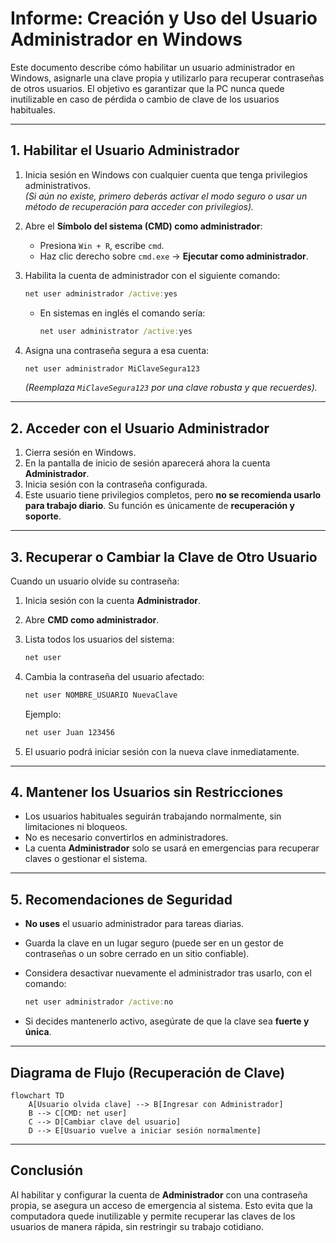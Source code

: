 # Informe: Creación y Uso del Usuario Administrador en Windows

Este documento describe cómo habilitar un usuario administrador en Windows, asignarle una clave propia y utilizarlo para recuperar contraseñas de otros usuarios. El objetivo es garantizar que la PC nunca quede inutilizable en caso de pérdida o cambio de clave de los usuarios habituales.

---

## 1. Habilitar el Usuario Administrador

1. Inicia sesión en Windows con cualquier cuenta que tenga privilegios administrativos.  
   *(Si aún no existe, primero deberás activar el modo seguro o usar un método de recuperación para acceder con privilegios).*

2. Abre el **Símbolo del sistema (CMD) como administrador**:
   - Presiona `Win + R`, escribe `cmd`.
   - Haz clic derecho sobre `cmd.exe` → **Ejecutar como administrador**.

3. Habilita la cuenta de administrador con el siguiente comando:

   ```cmd
   net user administrador /active:yes
   ```

   - En sistemas en inglés el comando sería:
     ```cmd
     net user administrator /active:yes
     ```

4. Asigna una contraseña segura a esa cuenta:

   ```cmd
   net user administrador MiClaveSegura123
   ```

   *(Reemplaza `MiClaveSegura123` por una clave robusta y que recuerdes).*

---

## 2. Acceder con el Usuario Administrador

1. Cierra sesión en Windows.  
2. En la pantalla de inicio de sesión aparecerá ahora la cuenta **Administrador**.  
3. Inicia sesión con la contraseña configurada.  
4. Este usuario tiene privilegios completos, pero **no se recomienda usarlo para trabajo diario**. Su función es únicamente de **recuperación y soporte**.

---

## 3. Recuperar o Cambiar la Clave de Otro Usuario

Cuando un usuario olvide su contraseña:

1. Inicia sesión con la cuenta **Administrador**.  
2. Abre **CMD como administrador**.  
3. Lista todos los usuarios del sistema:

   ```cmd
   net user
   ```

4. Cambia la contraseña del usuario afectado:

   ```cmd
   net user NOMBRE_USUARIO NuevaClave
   ```

   Ejemplo:
   ```cmd
   net user Juan 123456
   ```

5. El usuario podrá iniciar sesión con la nueva clave inmediatamente.

---

## 4. Mantener los Usuarios sin Restricciones

- Los usuarios habituales seguirán trabajando normalmente, sin limitaciones ni bloqueos.  
- No es necesario convertirlos en administradores.  
- La cuenta **Administrador** solo se usará en emergencias para recuperar claves o gestionar el sistema.

---

## 5. Recomendaciones de Seguridad

- **No uses** el usuario administrador para tareas diarias.  
- Guarda la clave en un lugar seguro (puede ser en un gestor de contraseñas o un sobre cerrado en un sitio confiable).  
- Considera desactivar nuevamente el administrador tras usarlo, con el comando:

  ```cmd
  net user administrador /active:no
  ```

- Si decides mantenerlo activo, asegúrate de que la clave sea **fuerte y única**.

---

## Diagrama de Flujo (Recuperación de Clave)

```mermaid
flowchart TD
    A[Usuario olvida clave] --> B[Ingresar con Administrador]
    B --> C[CMD: net user]
    C --> D[Cambiar clave del usuario]
    D --> E[Usuario vuelve a iniciar sesión normalmente]
```

---

## Conclusión

Al habilitar y configurar la cuenta de **Administrador** con una contraseña propia, se asegura un acceso de emergencia al sistema. Esto evita que la computadora quede inutilizable y permite recuperar las claves de los usuarios de manera rápida, sin restringir su trabajo cotidiano.



